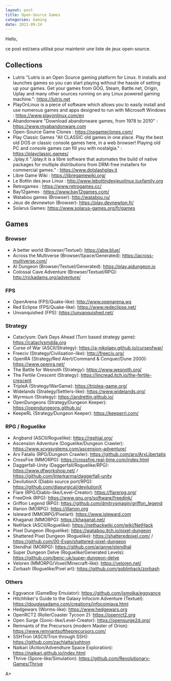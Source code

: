 ```yaml
---
layout: post
title: Open-Source Games
categories: Gaming
date: 2021-09-24
---
```


Hello,

ce post est/sera utilisé pour maintenir une liste de jeux open-source.

## Collections
- Lutris "Lutris is an Open Source gaming platform for Linux. It installs and launches games so you can start playing without the hassle of setting up your games. Get your games from GOG, Steam, Battle.net, Origin, Uplay and many other sources running on any Linux powered gaming machine.": <https://lutris.net>
- PlayOnLinux is a piece of software which allows you to easily install and use numerous games and apps designed to run with Microsoft Windows : <https://www.playonlinux.com/en>
- Abandonware "Download abandonware games, from 1978 to 2010" : <https://www.myabandonware.com>
- Open-Source Game Clones : <https://osgameclones.com/>
- Play Classic Games "All CLASSIC old games in one place. Play the best old DOS or classic console games here, in a web browser!
Playing old PC and console games can fill you with nostalgia." : <https://playclassic.games/>
- ./play.it "./play.it is a libre software that automates the build of native packages for multiple distributions from DRM-free installers for commercial games." : <https://www.dotslashplay.it>
- Libre Game Wiki : <https://libregamewiki.org/>
- Le Bottin des jeux Linux : <http://www.lebottindesjeuxlinux.tuxfamily.org>
- Retrogames : <https://www.retrogames.cc/>
- Bay12games : <https://www.bay12games.com/>
- Watabou games (Browser): <http://watabou.ru/>
- Jeux de devnewton (Browser): <https://play.devnewton.fr/>
- Solarus Games: <https://www.solarus-games.org/fr/games>

## Games

### Browser
- A better world (Browser/Textuel): <https://abw.blue/>
- Across the Multiverse (Browser/Space/Generated): <https://across-multiverse.com/>
- AI Dungeon (Browser/Textuel/Generated): <https://play.aidungeon.io>
- Colossal Cave Adventure (Browser/Textuel/RPG): <http://rickadams.org/adventure/>

### FPS
- OpenArena (FPS/Quake-like): <http://www.openarena.ws>
- Red Eclipse (FPS/Quake-like): <https://www.redeclipse.net/>
- Unvanquished (FPS): <https://unvanquished.net/>

### Strategy
- Cataclysm: Dark Days Ahead (Turn based strategy game): <https://cataclysmdda.org>
- Curse of War (ASCII/Strategy): <https://a-nikolaev.github.io/curseofwar/>
- Freeciv (Strategy/Civilisation-like): <http://freeciv.org/>
- OpenRA (Strategy/Red Alert/Command & Conquer/Dune 2000): <https://www.openra.net/>
- The Battle for Wesnoth (Strategy): <https://www.wesnoth.org/>
- The Fertile Crescent (Strategy): <https://lincread.itch.io/the-fertile-crescent>
- TripleA (Strategy/WarGame): <https://triplea-game.org/>
- Widelands (Strategy/Settlers-like): <https://www.widelands.org/>
- Wyrmsun (Strategy): <https://andrettin.github.io/>
- OpenDungeons (Strategy/Dungeon Keeper): <https://opendungeons.github.io/>
- KeepeRL (Strategy/Dungeon Keeper): <https://keeperrl.com/>

### RPG / Roguelike
- Angband (ASCII/Roguelike): <https://rephial.org/>
- Ascension Adventure (Doguelike/Dungeon Crawler): <https://www.xcvgsystems.com/ascension-adventure/>
- Arx Fatalis (RPG/Dungeon Crawler): <https://github.com/arx/ArxLibertatis>
- CrossFire (MMORPG): <https://crossfire.real-time.com/index.html>
- Daggerfall-Unity (Daggerfall/Roguelike/RPG): <https://www.dfworkshop.net/> / <https://github.com/Interkarma/daggerfall-unity>
- DevilutionX (Diablo source port/RPG): <https://github.com/diasurgical/devilutionX>
- Flare (RPG/Diablo-like/Level-Creator): <https://flarerpg.org/>
- FreeDink (RPG): <https://www.gnu.org/software/freedink/>
- Griffon Legend (RPG): <https://github.com/dmitrysmagin/griffon_legend>
- Illarion (MORPG): <https://illarion.org>
- Isleward (MMORPG/Pixelart): <https://www.isleward.com>
- Khaganat (MMORPG): <https://khaganat.net/>
- NetHack (ASCII/Roguelike): <https://nethackwiki.com/wiki/NetHack>
- Pixel Dungeon (Roguelike): <https://watabou.itch.io/pixel-dungeon>
- Shattered Pixel Dungeon (Roguelike): <https://shatteredpixel.com/> / <https://github.com/00-Evan/shattered-pixel-dungeon>
- Stendhal (MORPG): <https://github.com/arianne/stendhal>
- Super Dungeon Delve (Roguelike/Generated Levels): <https://github.com/benc-uk/super-dungeon-delve>
- Veloren (MMORPG/Voxel/Minecraft-like): <https://veloren.net/>
- Zorbash (Roguelike/Pixel art): <https://github.com/goblinhack/zorbash>

### Others
- Eggvance (GameBoy Emulator): <https://github.com/jsmolka/eggvance>
- Hitchhiker's Guide to the Galaxy Infocom Adventure (Textuel): <https://douglasadams.com/creations/infocomjava.html>
- Hedgewars (Worms-like): <https://www.hedgewars.org>
- OpenRCT2 (RollerCoaster Tycoon 2): <https://openrct2.org>
- Open Surge (Sonic-like/Level-Creator): <https://opensurge2d.org/>
- Remnants of the Precursors (modern Master of Orion): <https://www.remnantsoftheprecursors.com/>
- SSHTron (ASCII/Tron through SSH): <https://github.com/zachlatta/sshtron>
- Naikari (Action/Advendture Space Exploration): <https://naikari.github.io/index.html>
- Thrive (Spore-like/Simulation): <https://github.com/Revolutionary-Games/Thrive>

A+
